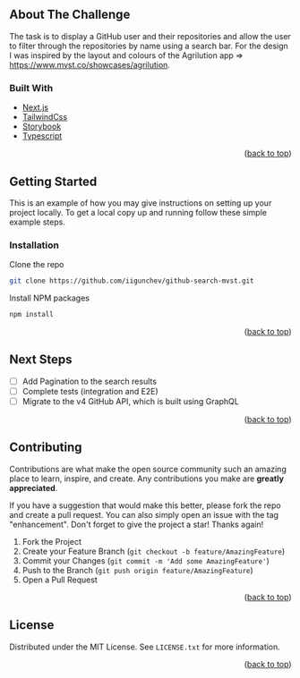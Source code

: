 
<!-- ABOUT THE PROJECT -->
## About The Challenge

The task is to display a GitHub user and their repositories and allow the user to filter through the repositories by name using a search bar.
For the design I was inspired by the layout and colours of the Agrilution app => https://www.mvst.co/showcases/agrilution.

### Built With


* [Next.js](https://nextjs.org/)
* [TailwindCss](https://tailwindcss.com/)
* [Storybook](https://storybook.js.org/)
* [Typescript](https://www.typescriptlang.org/)

<p align="right">(<a href="#top">back to top</a>)</p>



<!-- GETTING STARTED -->
## Getting Started

This is an example of how you may give instructions on setting up your project locally.
To get a local copy up and running follow these simple example steps.


### Installation


Clone the repo
   ```sh
   git clone https://github.com/iigunchev/github-search-mvst.git
   ```
   
Install NPM packages
   ```sh
   npm install
   ```


<p align="right">(<a href="#top">back to top</a>)</p>


## Next Steps

- [ ] Add Pagination to the search results
- [ ] Complete tests (integration and E2E)
- [ ] Migrate to the v4 GitHub API, which is built using GraphQL

<p align="right">(<a href="#top">back to top</a>)</p>



<!-- CONTRIBUTING -->
## Contributing

Contributions are what make the open source community such an amazing place to learn, inspire, and create. Any contributions you make are **greatly appreciated**.

If you have a suggestion that would make this better, please fork the repo and create a pull request. You can also simply open an issue with the tag "enhancement".
Don't forget to give the project a star! Thanks again!

1. Fork the Project
2. Create your Feature Branch (`git checkout -b feature/AmazingFeature`)
3. Commit your Changes (`git commit -m 'Add some AmazingFeature'`)
4. Push to the Branch (`git push origin feature/AmazingFeature`)
5. Open a Pull Request

<p align="right">(<a href="#top">back to top</a>)</p>



<!-- LICENSE -->
## License

Distributed under the MIT License. See `LICENSE.txt` for more information.

<p align="right">(<a href="#top">back to top</a>)</p>
